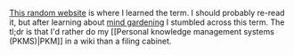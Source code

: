 [This random website](https://www.appsntips.com/what-is-networked-thinking/) is where I learned the term. I should probably re-read it, but after learning about [mind gardening](https://www.refinery29.com/en-gb/mind-gardening-organise-thoughts-increase-productivity) I stumbled across this term. The tl;dr is that I'd rather do my [[Personal knowledge management systems (PKMS)|PKM]] in a wiki than a filing cabinet.
